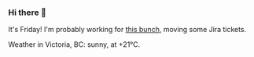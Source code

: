 ### Hi there :wave:

It's Friday! I'm probably working for [this bunch](https://github.com/kohofinancial), moving some Jira tickets.

Weather in Victoria, BC: sunny, at +21°C.
